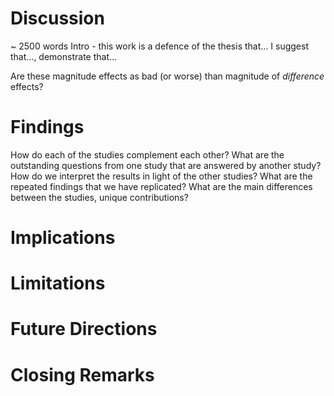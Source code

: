 # Discussion

~ 2500 words
Intro - this work is a defence of the thesis that… I suggest that…, demonstrate that…

Are these magnitude effects as bad (or worse) than magnitude of *difference* effects?

# Findings

How do each of the studies complement each other? What are the outstanding questions from one study that are answered by another study? How do we interpret the results in light of the other studies? What are the repeated findings that we have replicated? What are the main differences between the studies, unique contributions?

# Implications

# Limitations

# Future Directions

# Closing Remarks



